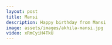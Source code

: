 ```yaml
---
layout: post
title: Mansi
description: Happy birthday from Mansi
image: assets/images/akhila-mansi.jpg
video: xRmCyiH4TkU
---
```

